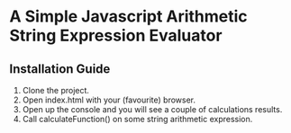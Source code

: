 # A Simple Javascript Arithmetic String Expression Evaluator

## Installation Guide
1. Clone the project.
2. Open index.html with your (favourite) browser.
3. Open up the console and you will see a couple of calculations results.
4. Call calculateFunction() on some string arithmetic expression.